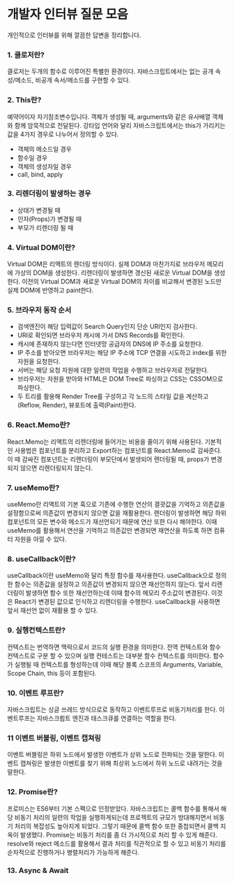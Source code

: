 # 개발자 인터뷰 질문 모음

개인적으로 인터뷰를 위해 깔끔한 답변을 정리합니다.

### 1. 클로저란?
클로저는 두개의 함수로 이루어진 특별한 환경이다. 자바스크립트에서는 없는 공개 속성/메소드, 비공개 속서/메소드를 구현할 수 있다.

### 2. This란?
예약어이자 자기참조변수입니다. 객체가 생성될 때, arguments와 같은 유사배열 객체와 함께 암묵적으로 전달된다. 강타입 언어와 달리 자바스크립트에서는 this가 가리키는 값을 4가지 경우로 나누어서 정의할 수 있다.
- 객체의 메소드일 경우
- 함수일 경우
- 객체의 생성자일 경우
- call, bind, apply

### 3. 리렌더링이 발생하는 경우
- 상태가 변경될 때
- 인자(Props)가 변경될 때
- 부모가 리렌더링 될 때

### 4. Virtual DOM이란?
Virtual DOM은 리액트의 렌더링 방식이다. 실제 DOM과 마찬가지로 브라우저 메모리에 가상의 DOM을 생성한다. 리렌더링이 발생하면 갱신된 새로운 Virtual DOM을 생성한다. 이전의 Virtual DOM과 새로운 Virtual DOM의 차이를 비교해서 변경된 노드만 실제 DOM에 반영하고 paint한다.

### 5. 브라우저 동작 순서
- 검색엔진이 해당 입력값이 Search Query인지 단순 URI인지 검사한다.
- URI로 확인되면 브라우저 캐시에 가서 DNS Records를 확인한다.
- 캐시에 존재하지 않는다면 인터넷망 공급자의 DNS에 IP 주소를 요청한다.
- IP 주소를 받아오면 브라우저는 해당 IP 주소에 TCP 연결을 시도하고 index를 위한 자원을 요청한다.
- 서버는 해당 요청 자원에 대한 일련의 작업을 수행하고 브라우저로 전달한다.
- 브라우저는 자원을 받아와 HTML은 DOM Tree로 파싱하고 CSS는 CSSOM으로 파싱한다.
- 두 트리를 활용해 Render Tree를 구성하고 각 노드의 스타일 값을 계산하고(Reflow, Render), 뷰포트에 출력(Paint)한다.

### 6. React.Memo란?
React.Memo는 리액트의 리렌더링에 들어가는 비용을 줄이기 위해 사용된다. 기본적인 사용법은 컴포넌트를 분리하고 Export하는 컴포넌트를 React.Memo로 감싸준다. 이 때 감싸진 컴포넌트는 리렌더링이 부모단에서 발생되어 렌더링될 때, props가 변경되지 않으면 리렌더링되지 않는다.

### 7. useMemo란?
useMemo란 리액트의 기본 훅으로 기존에 수행한 연산의 결괏값을 기억하고 의존값을 설정함으로써 의존값이 변경되지 않으면 값을 재활용한다. 렌더링이 발생하면 해당 하위 컴포넌트의 모든 변수와 메소드가 재선언되기 때문에 연산 또한 다시 해야한다. 이때 useMemo를 활용해서 연산을 기억하고 의존값만 변경되면 재연산을 하도록 하면 컴퓨터 자원을 아낄 수 있다.

### 8. useCallback이란?
useCallback이란 useMemo와 달리 특정 함수를 재사용한다. useCallback으로 정의한 함수는 의존값을 설정하고 의존값이 변경되지 않으면 재선언하지 않는다. 앞서 리렌더링이 발생하면 함수 또한 재선언하는데 이때 함수의 메모리 주소값이 변경된다. 이것은 React가 변경된 값으로 인식하고 리렌더링을 수행한다. useCallback을 사용하면 앞서 재선언 없이 재활용 할 수 있다.

### 9. 실행컨텍스트란?
컨텍스트는 번역하면 맥락으로서 코드의 실행 환경을 의미한다. 전역 컨텍스트와 함수 컨텍스트로 구분 할 수 있으며 실행 컨테스트는 대부분 함수 컨텍스트를 의미한다. 함수가 실행될 때 컨텍스트를 형성하는데 이때 해당 블록 스코프의 Arguments, Variable, Scope Chain, this 등이 포함된다.

### 10. 이벤트 루프란?
자바스크립트는 싱글 쓰레드 방식으로로 동작하고 이벤트루프로 비동기처리를 한다. 이벤트루프는 자바스크릡트 엔진과 태스크큐를 연결하는 역할을 한다.

### 11 이벤트 버블링, 이벤트 캡쳐링
이벤트 버블링은 하위 노드에서 발생한 이벤트가 상위 노드로 전파되는 것을 말한다. 이벤트 캡쳐링은 발생한 이벤트를 찾기 위해 최상위 노드에서 하위 노드로 내려가는 것을 말한다.

### 12. Promise란?
프로미스는 ES6부터 기본 스펙으로 인정받았다. 자바스크립트는 콜백 함수를 통해서 해당 비동기 처리의 일련의 작업을 실행하게되는데 프로젝트의 규모가 방대해지면서 비동기 처리의 복잡성도 높아지게 되었다. 그렇기 때문에 콜백 함수 또한 중첩되면서 콜백 지옥이 발생했다. Promise는 비동기 처리를 좀 더 가시적으로 처리 할 수 있게 해준다. resolve와 reject 메소드를 활용해서 결과 처리를 직관적으로 할 수 있고 비동기 처리를 순차적으로 진행하거나 병렬처리가 가능하게 해준다.

### 13. Async & Await
